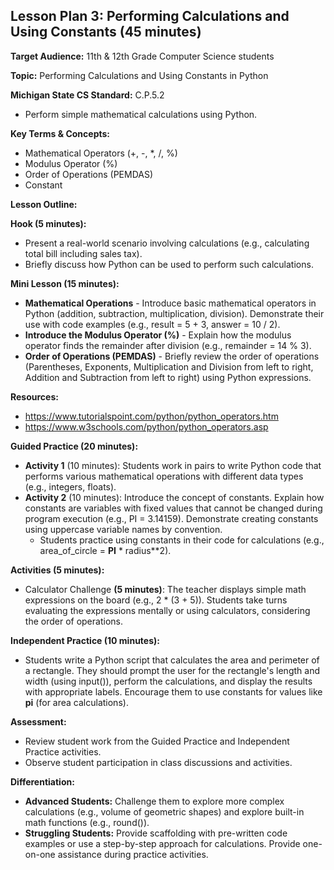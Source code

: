 ﻿## Lesson Plan 3: Performing Calculations and Using Constants (45 minutes)

**Target Audience:** 11th & 12th Grade Computer Science students

**Topic:** Performing Calculations and Using Constants in Python 

**Michigan State CS Standard:** C.P.5.2

- Perform simple mathematical calculations using Python.

**Key Terms & Concepts:**

- Mathematical Operators (+, -, \*, /, %)
- Modulus Operator (%)
- Order of Operations (PEMDAS)
- Constant

**Lesson Outline:**

**Hook (5 minutes):**

- Present a real-world scenario involving calculations (e.g., calculating total bill including sales tax).
- Briefly discuss how Python can be used to perform such calculations.

**Mini Lesson (15 minutes):**

- **Mathematical Operations** - Introduce basic mathematical operators in Python (addition, subtraction, multiplication, division). Demonstrate their use with code examples (e.g., result = 5 + 3, answer = 10 / 2).
- **Introduce the Modulus Operator (%)** - Explain how the modulus operator finds the remainder after division (e.g., remainder = 14 % 3).
- **Order of Operations (PEMDAS)** - Briefly review the order of operations (Parentheses, Exponents, Multiplication and Division from left to right, Addition and Subtraction from left to right) using Python expressions.

**Resources:**

- <https://www.tutorialspoint.com/python/python_operators.htm>
- <https://www.w3schools.com/python/python_operators.asp>

**Guided Practice (20 minutes):**

- **Activity 1** (10 minutes): Students work in pairs to write Python code that performs various mathematical operations with different data types (e.g., integers, floats).
- **Activity 2** (10 minutes): Introduce the concept of constants. Explain how constants are variables with fixed values that cannot be changed during program execution (e.g., PI = 3.14159). Demonstrate creating constants using uppercase variable names by convention.
  - Students practice using constants in their code for calculations (e.g., area\_of\_circle = **PI** \* radius\*\*2).

**Activities (5 minutes):**

- Calculator Challenge **(5 minutes)**: The teacher displays simple math expressions on the board (e.g., 2 \* (3 + 5)). Students take turns evaluating the expressions mentally or using calculators, considering the order of operations.

**Independent Practice (10 minutes):**

- Students write a Python script that calculates the area and perimeter of a rectangle. They should prompt the user for the rectangle's length and width (using input()), perform the calculations, and display the results with appropriate labels. Encourage them to use constants for values like **pi** (for area calculations).

**Assessment:**

- Review student work from the Guided Practice and Independent Practice activities.
- Observe student participation in class discussions and activities.

**Differentiation:**

- **Advanced Students:** Challenge them to explore more complex calculations (e.g., volume of geometric shapes) and explore built-in math functions (e.g., round()).
- **Struggling Students:** Provide scaffolding with pre-written code examples or use a step-by-step approach for calculations. Provide one-on-one assistance during practice activities.


